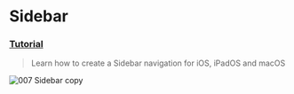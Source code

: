 # Sidebar
### [Tutorial](https://designcode.io/swiftui-handbook-sidebar)
> Learn how to create a Sidebar navigation for iOS, iPadOS and macOS

![007  Sidebar copy](https://github.com/mrgsdev/DesignCode/assets/157994617/b6de9351-20da-4d75-b750-fcd52c35ac15)

 